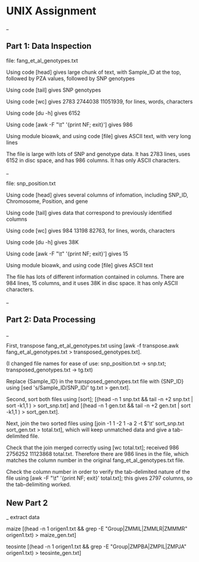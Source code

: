# UNIX Assignment

_

## Part 1: Data Inspection

file: fang_et_al_genotypes.txt

Using code [head] gives large chunk of text, with Sample_ID at the top, followed by PZA values, followed by SNP genotypes

Using code [tail] gives SNP genotypes

Using code [wc] gives 2783  2744038 11051939, for lines, words, characters

Using code [du -h] gives 6152

Using code [awk -F "\t" '{print NF; exit}'] gives 986 

Using module bioawk, and using code [file] gives ASCII text, with very long lines


The file is large with lots of SNP and genotype data. It has 2783 lines, uses 6152 in disc space, and has 986 columns. It has only ASCII characters.

_

file: snp_position.txt

Using code [head] gives several columns of infomation, including SNP_ID, Chromosome, Position, and gene

Using code [tail] gives data that correspond to previously identified columns

Using code [wc] gives 984 13198 82763, for lines, words, characters

Using code [du -h] gives 38K 

Using code [awk -F "\t" '{print NF; exit}'] gives 15

Using module bioawk, and using code [file] gives ASCII text


The file has lots of different information contained in columns. There are 984 lines, 15 columns, and it uses 38K in disc space. It has only ASCII characters.

_

## Part 2: Data Processing

_

First, transpose fang_et_al_genotypes.txt using [awk -f transpose.awk fang_et_al_genotypes.txt > transposed_genotypes.txt].

(I changed file names for ease of use: snp_position.txt -> snp.txt; transposed_genotypes.txt -> tg.txt)

Replace {Sample_ID} in the transposed_genotypes.txt file with {SNP_ID} using [sed 's/Sample_ID/SNP_ID/' tg.txt > gen.txt].

Second, sort both files using [sort]; [(head -n 1 snp.txt && tail -n +2 snp.txt | sort -k1,1 ) > sort_snp.txt] and [(head -n 1 gen.txt && tail -n +2 gen.txt | sort -k1,1 ) > sort_gen.txt].

Next, join the two sorted files using [join -1 1 -2 1 -a 2 -t $'\t' sort_snp.txt sort_gen.txt > total.txt], which will keep unmatched data and give a tab-delimited file.

Check that the join merged correctly using [wc total.txt]; received  986  2756252 11123868 total.txt. Therefore there are 986 lines in the file, which matches the column number in the original fang_et_al_genotypes.txt file.

Check the column number in order to verify the tab-delimited nature of the file using [awk -F "\t" '{print NF; exit}' total.txt]; this gives 2797 columns, so the tab-delimiting worked.


## New Part 2

_
extract data

maize [(head -n 1 origen1.txt && grep -E "Group|ZMMIL|ZMMLR|ZMMMR" origen1.txt) > maize_gen.txt]

teosinte [(head -n 1 origen1.txt && grep -E "Group|ZMPBA|ZMPIL|ZMPJA" origen1.txt) > teosinte_gen.txt]

